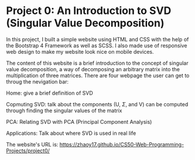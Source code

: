 # Project 0: An Introduction to SVD (Singular Value Decomposition)

In this project, I built a simple website using HTML and CSS with the help of the Bootstrap 4 Framework as well as SCSS. I also made use of responsive web design to make my website look nice on mobile devices.

The content of this website is a brief introduction to the concept of singular value decomposition, a way of decomposing an arbitrary matrix into the multiplication of three matrices. There are four webpage the user can get to throug the nevigation bar:

Home: give a brief definition of SVD

Copmuting SVD: talk about the components (U, $\Sigma$, and V) can be computed through finding the singular values of the matrix

PCA: Relating SVD with PCA (Principal Component Analysis)

Applications: Talk about where SVD is used in real life

The website's URL is: https://zhaoy17.github.io/CS50-Web-Programming-Projects/project0/
